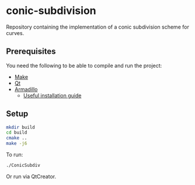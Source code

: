 # conic-subdivision

Repository containing the implementation of a conic subdivision scheme for curves.


## Prerequisites

You need the following to be able to compile and run the project:

* [Make](https://www.gnu.org/software/make/)
* [Qt](https://www.qt.io/)
* [Armadillo](http://arma.sourceforge.net/)
    * [Useful installation guide](https://www.uio.no/studier/emner/matnat/fys/FYS4411/v13/guides/installing-armadillo/)


## Setup

```sh
mkdir build
cd build
cmake ..
make -j6
```

To run:

```sh
./ConicSubdiv
```

Or run via QtCreator.
